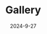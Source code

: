---
title: 'Gallery'
date: 2024-9-27
type: landing

design:
  spacing: '5rem'

# Page sections
sections:
  - block: markdown
    content:
      title: 2023
      text: |-
        Use this area to speak to your mission. I'm a research scientist in the Moonshot team at DeepMind. I blog about machine learning, deep learning, and moonshots.
        
        ![PowellGroup](gallery/powellgroup.jpeg)

        I apply a range of qualitative and quantitative methods to comprehensively investigate the role of science and technology in the economy.
        
        Please reach out to collaborate 😃
    design: 
      columns: '2'
      view: showcase
      flip_alt_rows: true
---